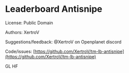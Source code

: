 # Leaderboard Antisnipe

License: Public Domain

Authors: XertroV

Suggestions/feedback: @XertroV on Openplanet discord

Code/issues: [https://github.com/XertroV/tm-lb-antisnipe](https://github.com/XertroV/tm-lb-antisnipe)

GL HF
